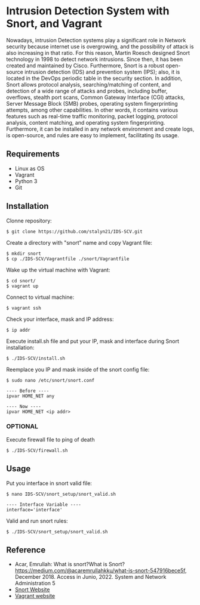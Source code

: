# Intrusion Detection System with Snort, and Vagrant

Nowadays, intrusion Detection systems play a significant role in Network security
because internet use is overgrowing, and the possibility of attack is also increasing
in that ratio. For this reason, Martin Roesch designed Snort technology in 1998
to detect network intrusions. Since then, it has been created and maintained by
Cisco. Furthermore, Snort is a robust open-source intrusion detection (IDS) and
prevention system (IPS); also, it is located in the DevOps periodic table in the security
section. In addition, Snort allows protocol analysis, searching/matching of content, and
detection of a wide range of attacks and probes, including buffer, overflows, stealth port
scans, Common Gateway Interface (CGI) attacks, Server Message Block (SMB) probes,
operating system fingerprinting attempts, among other capabilities. In other words, it
contains various features such as real-time traffic monitoring, packet logging, protocol
analysis, content matching, and operating system fingerprinting. Furthermore, it can be
installed in any network environment and create logs, is open-source, and rules are easy
to implement, facilitating its usage.

## Requirements

- Linux as OS
- Vagrant
- Python 3
- Git

## Installation

Clonne repository:
```
$ git clone https://github.com/stalyn21/IDS-SCV.git
```

Create a directory with "snort" name and copy Vagrant file:
```
$ mkdir snort
$ cp ./IDS-SCV/Vagrantfile ./snort/Vagrantfile
```

Wake up the virtual machine with Vagrant:
```
$ cd snort/
$ vagrant up
```

Connect to virtual machine:
```
$ vagrant ssh
```

Check your interface, mask and IP address:
```
$ ip addr
```

Execute install.sh file and put your IP, mask and interface during Snort installation:
```
$ ./IDS-SCV/install.sh
```

Reemplace you IP and mask inside of the snort config file:
```
$ sudo nano /etc/snort/snort.conf

---- Before ----
ipvar HOME_NET any

---- Now ----
ipvar HOME_NET <ip addr>

```

### OPTIONAL
Execute firewall file to ping of death
```
$ ./IDS-SCV/firewall.sh
```

## Usage
Put you interface in snort valid file:
```
$ nano IDS-SCV/snort_setup/snort_valid.sh

---- Interface Variable ----
interface='interface'

```

Valid and run snort rules:
```
$ ./IDS-SCV/snort_setup/snort_valid.sh
```

## Reference

- Acar, Emrullah: What is snort?What is Snort? https://medium.com/@acaremrullahkku/what-is-snort-547916bece5f, December 2018. Access in Junio, 2022. System and Network Administration 5
- [Snort Website](https://www.snort.org/)
- [Vagrant website](https://www.vagrantup.com/)
